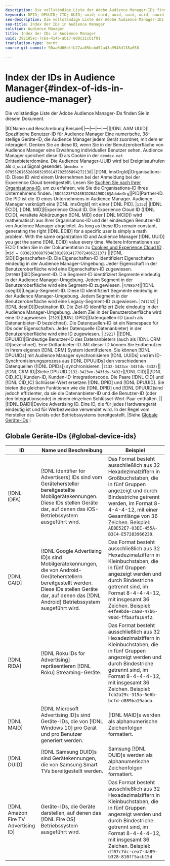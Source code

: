 ```yaml
---
description: Die vollständige Liste der Adobe Audience Manager-IDs finden Sie in diesem Dokument.
keywords: DPID; DPUUID; CID; UUID; uuid; uuid, uuid, uuid, uuid, uuuid, uuuid, uuid, uuuid, uuid, uuid, uuid, uuid, uuid, uuuid, uuuid, uuid
seo-description: Die vollständige Liste der Adobe Audience Manager-IDs finden Sie in diesem Dokument.
seo-title: Index der IDs in Audience Manager
solution: Audience Manager
title: Index der IDs in Audience Manager
uuid: 292185ec-7c6a-414b-ab17-800c21cb1f01
translation-type: tm+mt
source-git-commit: 90aa6d66effb27aa05bcbd52a43a9948d138a650

---
```



# Index der IDs in Audience Manager{#index-of-ids-in-audience-manager}

Die vollständige Liste der Adobe Audience Manager-IDs finden Sie in diesem Dokument.

|ID|Name und Beschreibung|Beispiel||—|—|—|—||[!DNL AAM UUID]| Spezifische Benutzer-ID für Audience Manager Eine numerische, 38-stellige Geräte-ID, die Audience Manager jedem Gerät zuordnet, mit dem er interagiert. Denken Sie an diese ID, wenn Sie in der Benutzeroberfläche von Audience Manager eine Erwähnung individueller Benutzer sehen. Audience Manager speichert diese ID als Cookie in der `demdex.net` Drittanbieterdomäne. Die Audience Manager-UUID wird bei Ereignisaufrufen als `d_uuid` Signal gesendet. |`demdex = 07955261652886032950143702505894272138`|
|[!DNL ImsOrgId]|Organisations-ID. Diese ID wird einem Unternehmen bei der Anmeldung bei der Experience Cloud bereitgestellt. Lesen Sie [Suchen Sie nach Ihrer Organisations-ID](https://docs.adobe.com/content/help/en/core-services/interface/manage-users-and-products/organizations.html#concept_EA8AEE5B02CF46ACBDAD6A8508646255), um zu erfahren, wie Sie die Organisations-ID Ihres Unternehmens finden. |`5DC5123F5245B1D20A490D46@AdobeOrg`||PID|Partner-ID. Die PID ist die ID eines Unternehmens in Audience Manager. Audience Manager verknüpft eine [!DNL imsOrgId] mit einer [!DNL PID]. |`1352`|
|[!DNL ECID], [!DNL MID]|Experience Cloud ID. Die Experience Cloud ID ([!DNL ECID], veraltete Abkürzungen [!DNL MID] oder [!DNL MCID]) wird mathematisch aus Ihrer Organisations-ID und der eindeutigen Benutzer-ID von Audience Manager abgeleitet. As long as these IDs remain constant, generating the right [!DNL ECID] for a specific user is simply a math problem. With the same organization ID and Audience Manager [!DNL UUID] you get the same [!DNL ECID] value every time. Weitere Informationen zur ECID finden Sie in der Dokumentation zu [Cookies und Experience Cloud ID](https://docs.adobe.com/content/help/en/id-service/using/intro/cookies.html) . |`mid = 08382830887934830189014177072406221371` ||[!DNL SID]|Eigenschaften-ID. Die Eigenschaften-ID identifiziert Eigenschaften eindeutig in der Audience Manager-Umgebung. Jeder Eigenschaft in der Benutzeroberfläche wird eine Eigenschaften-ID zugewiesen. |`289983`||SID|Segment-ID. Die Segment-ID identifiziert Segmente eindeutig in der Audience Manager-Umgebung. Jedem Segment in der Benutzeroberfläche wird eine Segment-ID zugewiesen. |`4798574`||[!DNL csegID]|Legacy-Segment-ID. Diese ID identifiziert Segmente eindeutig in der Audience Manager-Umgebung. Jedem Segment in der Benutzeroberfläche wird eine Legacy-Segment-ID zugewiesen. |`741232`|
|[!DNL destID]|Destination ID. Die Ziel-ID identifiziert Ziele eindeutig in der Audience Manager-Umgebung. Jedem Ziel in der Benutzeroberfläche wird eine ID zugewiesen. |`2523`||[!DNL DPID]|Datenquellen-ID (auch als Datenanbieter-ID bezeichnet). Die Datenquellen-ID ist ein Namespace für IDs oder Eigenschaften. Jeder Datenquelle (Datenanbieter) in der Benutzeroberfläche wird eine ID zugewiesen. | `39217` ||[!DNL DPUUID]|Eindeutige Benutzer-ID des Datenanbieters (auch als [!DNL CRM ID]bezeichnet). Eine Drittanbieter-ID. Mit dieser ID können Sie Endbenutzer in Ihrem eigenen [!DNL CRM] System identifizieren. Sie können [!DNL DPUUIDs] mit Audience Manager synchronisieren [!DNL UUIDs] und im ID-Synchronisierungsprozess aus [!DNL DPUUIDs] den verschiedenen Datenquellen ([!DNL DPIDs]) synchronisieren. |`2132-3423vn-343fds-3432r`||[!DNL CRM ID]|Siehe DPUUID.`2132-3423vn-343fds-3432r`|[!DNL CID]||[!DNL CID_IC],|Kunden-ID, Kunden-ID-Integrationscode. Die Paare [!DNL CID] und [!DNL CID_IC] Schlüssel-Wert ersetzen [!DNL DPID] und [!DNL DPUUID]. Sie bieten die gleichen Funktionen wie die [!DNL DPID] und [!DNL DPUUID]sind jedoch effizienter, da sie die Datenanbieter-ID und die Benutzer-ID (oder den Integrationscode) in einem einzelnen Schlüssel-Wert-Paar enthalten. ||
|[!DNL DAID]|Device Advertising ID. Eine ID, die für jedes Hardwaregerät eindeutig ist und für Werbezwecke verwendet wird. In der Regel vom Hersteller des Geräts oder Betriebssystems bereitgestellt. |Siehe [Globale Geräte-IDs](#global-device-ids) |

## Globale Geräte-IDs {#global-device-ids}

| ID | Name und Beschreibung | Beispiel  |
| ------------------------------------ | ------------------------------------------------------------------------------------------------------------------------------------------------------------------------------- | -------------------------------------------------------------------------------------------------------------------------------------------------------------------------------------------------------------------------- |
| [!DNL IDFA] | [!DNL Identifier for Advertisers] IDs sind vom Gerätehersteller bereitgestellte Mobilgerätekennungen. Diese IDs stellen Geräte dar, auf denen das iOS-Betriebssystem ausgeführt wird. | Das Format besteht ausschließlich aus 32 Hexadezimalziffern in Großbuchstaben, die in fünf Gruppen angezeigt und durch Bindestriche getrennt werden, im Format 8-4-4-4-12, mit einer Gesamtlänge von 36 Zeichen. Beispiel: `AEBE52E7-03EE-455A-B3C4-E57283966239`. |
| [!DNL GAID] | [!DNL Google Advertising ID]s sind Mobilgerätekennungen, die von Android-Geräteherstellern bereitgestellt werden. Diese IDs stellen Geräte dar, auf denen das [!DNL Android] Betriebssystem ausgeführt wird. | Das Format besteht ausschließlich aus 32 Hexadezimalziffern in Kleinbuchstaben, die in fünf Gruppen angezeigt werden und durch Bindestriche getrennt sind, im Format 8-4-4-4-12, mit insgesamt 36 Zeichen. Beispiel: `e4fe9bde-caa0-47b6-908d-ffba3fa184f2`. |
| [!DNL RIDA] | [!DNL Roku IDs for Advertising] repräsentieren [!DNL Roku] Streaming-Geräte. | Das Format besteht ausschließlich aus 32 Hexadezimalziffern in Kleinbuchstaben, die in fünf Gruppen angezeigt werden und durch Bindestriche getrennt sind, im Format 8-4-4-4-12, mit insgesamt 36 Zeichen. Beispiel: `fcb2a29c-315a-5e6b-bcfd-d889ba19aada`. |
| [!DNL MAID] | [!DNL Microsoft Advertising ID]s sind Geräte-IDs, die von [!DNL Windows 10] pro Gerät und pro Benutzer generiert werden. | [!DNL MAID]s werden als alphanumerische Zeichenfolgen formatiert. |
| [!DNL DUID] | [!DNL Samsung DUID]s sind Gerätekennungen, die von Samsung Smart TVs bereitgestellt werden. | Samsung [!DNL DUID]s werden als alphanumerische Zeichenfolgen formatiert. |
| [!DNL Amazon Fire TV Advertising ID] | Geräte-IDs, die Geräte darstellen, auf denen das [!DNL Fire OS] Betriebssystem ausgeführt wird. | Das Format besteht ausschließlich aus 32 Hexadezimalziffern in Kleinbuchstaben, die in fünf Gruppen angezeigt werden und durch Bindestriche getrennt sind, im Format 8-4-4-4-12, mit insgesamt 36 Zeichen. Beispiel: `df07c7dc-cea7-4a89-b328-810ff5acb15d` |
